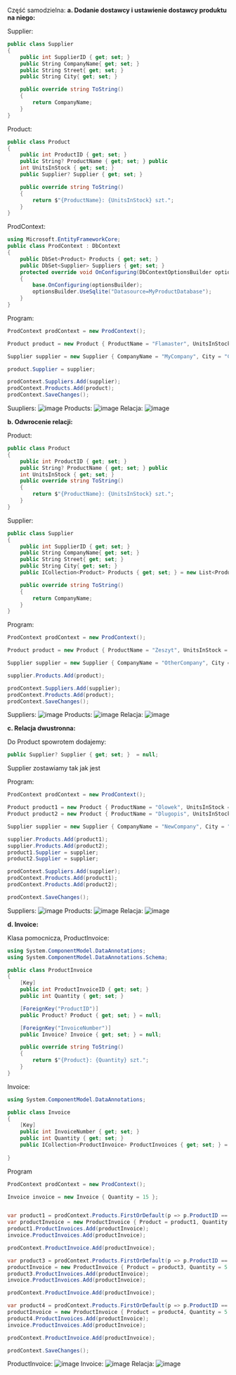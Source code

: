Część samodzielna:
__a. Dodanie dostawcy i ustawienie dostawcy produktu na niego:__

Supplier:
```csharp
public class Supplier
{
    public int SupplierID { get; set; }
    public String CompanyName{ get; set; }
    public String Street{ get; set; }
    public String City{ get; set; }

    public override string ToString()
    {
        return CompanyName;
    }
}
```

Product:
```csharp
public class Product
{
    public int ProductID { get; set; }
    public String? ProductName { get; set; } public
    int UnitsInStock { get; set; }
    public Supplier? Supplier { get; set; }

    public override string ToString()
    {
        return $"{ProductName}: {UnitsInStock} szt.";
    }
}

```

ProdContext:
```csharp
using Microsoft.EntityFrameworkCore;
public class ProdContext : DbContext
{
    public DbSet<Product> Products { get; set; }
    public DbSet<Supplier> Suppliers { get; set; }
    protected override void OnConfiguring(DbContextOptionsBuilder optionsBuilder)
    {
        base.OnConfiguring(optionsBuilder);
        optionsBuilder.UseSqlite("Datasource=MyProductDatabase");
    }
}
```

Program:
```csharp
ProdContext prodContext = new ProdContext();

Product product = new Product { ProductName = "Flamaster", UnitsInStock = 10 };

Supplier supplier = new Supplier { CompanyName = "MyCompany", City = "Cracow", Street = "Kawiory" };

product.Supplier = supplier;

prodContext.Suppliers.Add(supplier);
prodContext.Products.Add(product);
prodContext.SaveChanges();
```
Suupliers:
![image](images/a_suppliers.png)
Products:
![image](images/a_products.png)
Relacja:
![image](images/a.png)

__b. Odwrocenie relacji:__

Product:
```csharp
public class Product
{
    public int ProductID { get; set; }
    public String? ProductName { get; set; } public
    int UnitsInStock { get; set; }
    public override string ToString()
    {
        return $"{ProductName}: {UnitsInStock} szt.";
    }
}
```


Supplier:
```csharp
public class Supplier
{
    public int SupplierID { get; set; }
    public String CompanyName{ get; set; }
    public String Street{ get; set; }
    public String City{ get; set; }
    public ICollection<Product> Products { get; set; } = new List<Product>();

    public override string ToString()
    {
        return CompanyName;
    }
}
```


Program:
```csharp
ProdContext prodContext = new ProdContext();

Product product = new Product { ProductName = "Zeszyt", UnitsInStock = 10 };

Supplier supplier = new Supplier { CompanyName = "OtherCompany", City = "Warsaw", Street = "Zielona" };

supplier.Products.Add(product);

prodContext.Suppliers.Add(supplier);
prodContext.Products.Add(product);
prodContext.SaveChanges();
```

Suppliers:
![image](images/b_suppliers.png)
Products:
![image](images/b_products.png)
Relacja:
![image](images/b.png)

__c. Relacja dwustronna:__

Do Product spowrotem dodajemy:
```csharp
public Supplier? Supplier { get; set; }  = null;
```



Supplier zostawiamy tak jak jest

Program:
```csharp
ProdContext prodContext = new ProdContext();

Product product1 = new Product { ProductName = "Olowek", UnitsInStock = 15 };
Product product2 = new Product { ProductName = "Dlugopis", UnitsInStock = 20 };

Supplier supplier = new Supplier { CompanyName = "NewCompany", City = "Gdansk", Street = "Brudna" };

supplier.Products.Add(product1);
supplier.Products.Add(product2);
product1.Supplier = supplier;
product2.Supplier = supplier;

prodContext.Suppliers.Add(supplier);
prodContext.Products.Add(product1);
prodContext.Products.Add(product2);

prodContext.SaveChanges();

```
Suppliers:
![image](images/c_suppliers.png)
Products:
![image](images/c_products.png)
Relacja:
![image](images/c.png)

__d. Invoice:__

Klasa pomocnicza, ProductInvoice:
```csharp
using System.ComponentModel.DataAnnotations;
using System.ComponentModel.DataAnnotations.Schema;

public class ProductInvoice
{   
    [Key]
    public int ProductInvoiceID { get; set; }
    public int Quantity { get; set; }

    [ForeignKey("ProductID")]
    public Product? Product { get; set; } = null;

    [ForeignKey("InvoiceNumber")]
    public Invoice? Invoice { get; set; } = null;

    public override string ToString()
    {
        return $"{Product}: {Quantity} szt.";
    }
}
```

Invoice:
```csharp
using System.ComponentModel.DataAnnotations;

public class Invoice
{
    [Key]
    public int InvoiceNumber { get; set; }
    public int Quantity { get; set; }
    public ICollection<ProductInvoice> ProductInvoices { get; set; } = new List<ProductInvoice>();
    
}
```

Program
```csharp
ProdContext prodContext = new ProdContext();

Invoice invoice = new Invoice { Quantity = 15 };


var product1 = prodContext.Products.FirstOrDefault(p => p.ProductID == 1);
var productInvoice = new ProductInvoice { Product = product1, Quantity = 5 };
product1.ProductInvoices.Add(productInvoice);
invoice.ProductInvoices.Add(productInvoice);

prodContext.ProductInvoice.Add(productInvoice);

var product3 = prodContext.Products.FirstOrDefault(p => p.ProductID == 3);
productInvoice = new ProductInvoice { Product = product3, Quantity = 5 };
product3.ProductInvoices.Add(productInvoice);
invoice.ProductInvoices.Add(productInvoice);

prodContext.ProductInvoice.Add(productInvoice);

var product4 = prodContext.Products.FirstOrDefault(p => p.ProductID == 4);
productInvoice = new ProductInvoice { Product = product4, Quantity = 5 };
product4.ProductInvoices.Add(productInvoice);
invoice.ProductInvoices.Add(productInvoice);

prodContext.ProductInvoice.Add(productInvoice);

prodContext.SaveChanges();
```

ProductInvoice:
![image](images/d_product_invoice.png)
Invoice:
![image](images/d_invoice.png)
Relacja:
![image](images/d.png)
